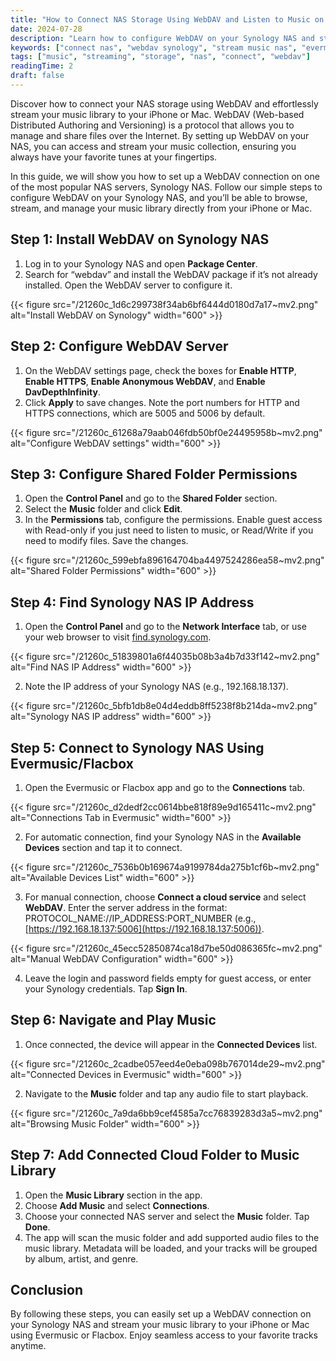 ```yaml
---
title: "How to Connect NAS Storage Using WebDAV and Listen to Music on Your iPhone or Mac"
date: 2024-07-28
description: "Learn how to configure WebDAV on your Synology NAS and stream music to your iPhone or Mac using Evermusic or Flacbox. Follow our step-by-step guide."
keywords: ["connect nas", "webdav synology", "stream music nas", "evermusic webdav", "flacbox webdav", "webdav iphone", "webdav mac"]
tags: ["music", "streaming", "storage", "nas", "connect", "webdav"]
readingTime: 2
draft: false
---
```


Discover how to connect your NAS storage using WebDAV and effortlessly stream your music library to your iPhone or Mac. WebDAV (Web-based Distributed Authoring and Versioning) is a protocol that allows you to manage and share files over the Internet. By setting up WebDAV on your NAS, you can access and stream your music collection, ensuring you always have your favorite tunes at your fingertips.

In this guide, we will show you how to set up a WebDAV connection on one of the most popular NAS servers, Synology NAS. Follow our simple steps to configure WebDAV on your Synology NAS, and you’ll be able to browse, stream, and manage your music library directly from your iPhone or Mac.

## Step 1: Install WebDAV on Synology NAS

1. Log in to your Synology NAS and open **Package Center**.
2. Search for “webdav” and install the WebDAV package if it’s not already installed. Open the WebDAV server to configure it.

{{< figure src="/21260c_1d6c299738f34ab6bf6444d0180d7a17~mv2.png" alt="Install WebDAV on Synology" width="600" >}}

## Step 2: Configure WebDAV Server

1. On the WebDAV settings page, check the boxes for **Enable HTTP**, **Enable HTTPS**, **Enable Anonymous WebDAV**, and **Enable DavDepthInfinity**.
2. Click **Apply** to save changes. Note the port numbers for HTTP and HTTPS connections, which are 5005 and 5006 by default.

{{< figure src="/21260c_61268a79aab046fdb50bf0e24495958b~mv2.png" alt="Configure WebDAV settings" width="600" >}}

## Step 3: Configure Shared Folder Permissions

1. Open the **Control Panel** and go to the **Shared Folder** section.
2. Select the **Music** folder and click **Edit**.
3. In the **Permissions** tab, configure the permissions. Enable guest access with Read-only if you just need to listen to music, or Read/Write if you need to modify files. Save the changes.

{{< figure src="/21260c_599ebfa896164704ba4497524286ea58~mv2.png" alt="Shared Folder Permissions" width="600" >}}

## Step 4: Find Synology NAS IP Address

1. Open the **Control Panel** and go to the **Network Interface** tab, or use your web browser to visit [find.synology.com](http://find.synology.com).

{{< figure src="/21260c_51839801a6f44035b08b3a4b7d33f142~mv2.png" alt="Find NAS IP Address" width="600" >}}

2. Note the IP address of your Synology NAS (e.g., 192.168.18.137).

{{< figure src="/21260c_5bfb1db8e04d4eddb8ff5238f8b214da~mv2.png" alt="Synology NAS IP address" width="600" >}}

## Step 5: Connect to Synology NAS Using Evermusic/Flacbox

1. Open the Evermusic or Flacbox app and go to the **Connections** tab.

{{< figure src="/21260c_d2dedf2cc0614bbe818f89e9d165411c~mv2.png" alt="Connections Tab in Evermusic" width="600" >}}

2. For automatic connection, find your Synology NAS in the **Available Devices** section and tap it to connect.

{{< figure src="/21260c_7536b0b169674a9199784da275b1cf6b~mv2.png" alt="Available Devices List" width="600" >}}

3. For manual connection, choose **Connect a cloud service** and select **WebDAV**. Enter the server address in the format: PROTOCOL_NAME://IP_ADDRESS:PORT_NUMBER (e.g., [https://192.168.18.137:5006](https://192.168.18.137:5006)).

{{< figure src="/21260c_45ecc52850874ca18d7be50d086365fc~mv2.png" alt="Manual WebDAV Configuration" width="600" >}}

4. Leave the login and password fields empty for guest access, or enter your Synology credentials. Tap **Sign In**.

## Step 6: Navigate and Play Music

1. Once connected, the device will appear in the **Connected Devices** list.

{{< figure src="/21260c_2cadbe057eed4e0eba098b767014de29~mv2.png" alt="Connected Devices in Evermusic" width="600" >}}

2. Navigate to the **Music** folder and tap any audio file to start playback.

{{< figure src="/21260c_7a9da6bb9cef4585a7cc76839283d3a5~mv2.png" alt="Browsing Music Folder" width="600" >}}

## Step 7: Add Connected Cloud Folder to Music Library

1. Open the **Music Library** section in the app.
2. Choose **Add Music** and select **Connections**.
3. Choose your connected NAS server and select the **Music** folder. Tap **Done**.
4. The app will scan the music folder and add supported audio files to the music library. Metadata will be loaded, and your tracks will be grouped by album, artist, and genre.

## Conclusion

By following these steps, you can easily set up a WebDAV connection on your Synology NAS and stream your music library to your iPhone or Mac using Evermusic or Flacbox. Enjoy seamless access to your favorite tracks anytime.